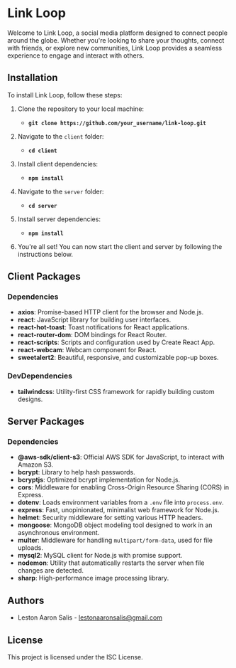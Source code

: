 # Link Loop

Welcome to Link Loop, a social media platform designed to connect people around the globe. Whether you're looking to share your thoughts, connect with friends, or explore new communities, Link Loop provides a seamless experience to engage and interact with others.

## Installation

To install Link Loop, follow these steps:

1. Clone the repository to your local machine:
    - **`git clone https://github.com/your_username/link-loop.git`**
3. Navigate to the `client` folder:
    - **`cd client`**
4. Install client dependencies:
    - **`npm install`**
5. Navigate to the `server` folder:
    - **`cd server`**
7. Install server dependencies:
    - **`npm install`**


8. You're all set! You can now start the client and server by following the instructions below.

## Client Packages

### Dependencies

- **axios**: Promise-based HTTP client for the browser and Node.js.
- **react**: JavaScript library for building user interfaces.
- **react-hot-toast**: Toast notifications for React applications.
- **react-router-dom**: DOM bindings for React Router.
- **react-scripts**: Scripts and configuration used by Create React App.
- **react-webcam**: Webcam component for React.
- **sweetalert2**: Beautiful, responsive, and customizable pop-up boxes.

### DevDependencies

- **tailwindcss**: Utility-first CSS framework for rapidly building custom designs.

## Server Packages

### Dependencies

- **@aws-sdk/client-s3**: Official AWS SDK for JavaScript, to interact with Amazon S3.
- **bcrypt**: Library to help hash passwords.
- **bcryptjs**: Optimized bcrypt implementation for Node.js.
- **cors**: Middleware for enabling Cross-Origin Resource Sharing (CORS) in Express.
- **dotenv**: Loads environment variables from a `.env` file into `process.env`.
- **express**: Fast, unopinionated, minimalist web framework for Node.js.
- **helmet**: Security middleware for setting various HTTP headers.
- **mongoose**: MongoDB object modeling tool designed to work in an asynchronous environment.
- **multer**: Middleware for handling `multipart/form-data`, used for file uploads.
- **mysql2**: MySQL client for Node.js with promise support.
- **nodemon**: Utility that automatically restarts the server when file changes are detected.
- **sharp**: High-performance image processing library.

## Authors

- Leston Aaron Salis - [lestonaaronsalis@gmail.com](mailto:lestonaaronsalis@gmail.com)

## License

This project is licensed under the ISC License.
